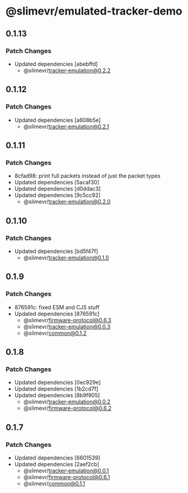 # @slimevr/emulated-tracker-demo

## 0.1.13

### Patch Changes

- Updated dependencies [abebffd]
  - @slimevr/tracker-emulation@0.2.2

## 0.1.12

### Patch Changes

- Updated dependencies [a608b5e]
  - @slimevr/tracker-emulation@0.2.1

## 0.1.11

### Patch Changes

- 8cfad98: print full packets instead of just the packet types
- Updated dependencies [5acaf30]
- Updated dependencies [d0ddac3]
- Updated dependencies [9c5cc92]
  - @slimevr/tracker-emulation@0.2.0

## 0.1.10

### Patch Changes

- Updated dependencies [bd5f47f]
  - @slimevr/tracker-emulation@0.1.0

## 0.1.9

### Patch Changes

- 876591c: fixed ESM and CJS stuff
- Updated dependencies [876591c]
  - @slimevr/firmware-protocol@0.6.3
  - @slimevr/tracker-emulation@0.0.3
  - @slimevr/common@0.1.2

## 0.1.8

### Patch Changes

- Updated dependencies [0ec929e]
- Updated dependencies [1b2cd7f]
- Updated dependencies [8b9f905]
  - @slimevr/tracker-emulation@0.0.2
  - @slimevr/firmware-protocol@0.6.2

## 0.1.7

### Patch Changes

- Updated dependencies [6601539]
- Updated dependencies [2aef2cb]
  - @slimevr/tracker-emulation@0.0.1
  - @slimevr/firmware-protocol@0.6.1
  - @slimevr/common@0.1.1
